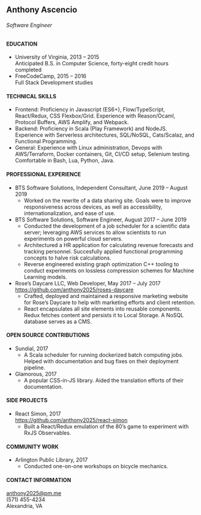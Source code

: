 ## Anthony Ascencio
###### Software Engineer

#### EDUCATION
- University of Virginia, 2013 – 2015  
Anticipated B.S. in Computer Science, forty-eight credit hours completed
- FreeCodeCamp, 2015 – 2016  
Full Stack Development studies

#### TECHNICAL SKILLS
- Frontend: Proficiency in Javascript (ES6+), Flow/TypeScript, React/Redux, CSS Flexbox/Grid. Experience with Reason/Ocaml, Protocol Buffers, AWS Amplify, and Webpack.
- Backend: Proficiency in Scala (Play Framework) and NodeJS. Experience with Serverless architectures, SQL/NoSQL, Cats/Scalaz, and Functional Programming.
- General: Experience with Linux administration, Devops with AWS/Terraform, Docker containers, Git, CI/CD setup, Selenium testing. Comfortable in Bash, Lua, Python, Java.

#### PROFESSIONAL EXPERIENCE
- BTS Software Solutions, Independent Consultant, June 2019 – August 2019
  - Worked on the rewrite of a data sharing site. Goals were to improve responsiveness across devices, as well as accessibility, internationalization, and ease of use.
- BTS Software Solutions, Software Engineer, August 2017 – June 2019
  - Conducted the development of a job scheduler for a scientific data server; leveraging AWS services to allow scientists to run experiments on powerful cloud servers.
  - Architectured a HR application for calculating revenue forecasts and tracking personnel. Succesfully applied functional programming concepts to halve risk calculations. 
  - Reverse engineered existing graph optimization C++ tooling to conduct experiments on lossless compression schemes for Machine Learning models.
- Rose’s Daycare LLC, Web Developer, May 2017 – July 2017  
https://github.com/anthony2025/roses-daycare
  - Crafted, deployed and maintained a responsive marketing website for Rose’s Daycare to help with marketing efforts and client retention.
  - React encapsulates all site elements into reusable components. Redux fetches content and persists it to Local Storage. A NoSQL database serves as a CMS.
    
#### OPEN SOURCE CONTRIBUTIONS
- Sundial, 2017
  - A Scala scheduler for running dockerized batch computing jobs. Helped with documentation and bug fixes on their deployment pipeline.
- Glamorous, 2017
  - A popular CSS-in-JS library. Aided the translation efforts of their documentation.
  
#### SIDE PROJECTS
- React Simon, 2017  
https://github.com/anthony2025/react-simon
  - Built a React/Redux emulation of the 80’s game to experiment with RxJS Observables.  

#### COMMUNITY WORK
- Arlington Public Library, 2017
  - Conducted one-on-one workshops on bicycle mechanics.

#### CONTACT INFORMATION
anthony2025@pm.me  
(571) 455-4234  
Alexandria, VA  
